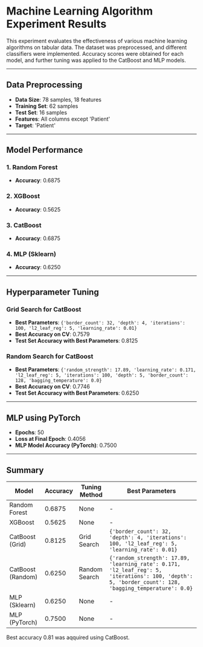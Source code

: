 # Machine Learning Algorithm Experiment Results

This experiment evaluates the effectiveness of various machine learning algorithms on tabular data. The dataset was preprocessed, and different classifiers were implemented. Accuracy scores were obtained for each model, and further tuning was applied to the CatBoost and MLP models.

---

## Data Preprocessing

- **Data Size**: 78 samples, 18 features
- **Training Set**: 62 samples
- **Test Set**: 16 samples
- **Features**: All columns except 'Patient'
- **Target**: 'Patient'

---

## Model Performance

### 1. Random Forest
- **Accuracy**: 0.6875

### 2. XGBoost
- **Accuracy**: 0.5625

### 3. CatBoost
- **Accuracy**: 0.6875

### 4. MLP (Sklearn)
- **Accuracy**: 0.6250

---

## Hyperparameter Tuning

### Grid Search for CatBoost
- **Best Parameters**: `{'border_count': 32, 'depth': 4, 'iterations': 100, 'l2_leaf_reg': 5, 'learning_rate': 0.01}`
- **Best Accuracy on CV**: 0.7579
- **Test Set Accuracy with Best Parameters**: 0.8125

### Random Search for CatBoost
- **Best Parameters**: `{'random_strength': 17.89, 'learning_rate': 0.171, 'l2_leaf_reg': 5, 'iterations': 100, 'depth': 5, 'border_count': 128, 'bagging_temperature': 0.0}`
- **Best Accuracy on CV**: 0.7746
- **Test Set Accuracy with Best Parameters**: 0.6250

---

## MLP using PyTorch

- **Epochs**: 50
- **Loss at Final Epoch**: 0.4056
- **MLP Model Accuracy (PyTorch)**: 0.7500

---

## Summary

| Model              | Accuracy     | Tuning Method        | Best Parameters                                                                                 |
|--------------------|--------------|----------------------|------------------------------------------------------------------------------------------------|
| Random Forest      | 0.6875       | None                 | -                                                                                              |
| XGBoost            | 0.5625       | None                 | -                                                                                              |
| CatBoost (Grid)    | 0.8125       | Grid Search          | `{'border_count': 32, 'depth': 4, 'iterations': 100, 'l2_leaf_reg': 5, 'learning_rate': 0.01}` |
| CatBoost (Random)  | 0.6250       | Random Search        | `{'random_strength': 17.89, 'learning_rate': 0.171, 'l2_leaf_reg': 5, 'iterations': 100, 'depth': 5, 'border_count': 128, 'bagging_temperature': 0.0}` |
| MLP (Sklearn)      | 0.6250       | None                 | -                                                                                              |
| MLP (PyTorch)      | 0.7500       | None                 | -                                                                                              |

Best accuracy 0.81 was aqquired using CatBoost.
